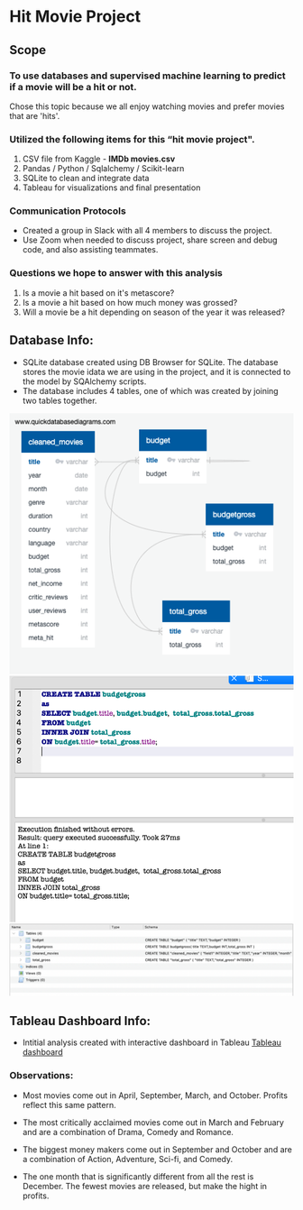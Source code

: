 # Hit Movie Project
## Scope
### To use databases and supervised machine learning to predict if a movie will be a hit or not.
Chose this topic because we all enjoy watching movies and prefer movies that are 'hits'.

### Utilized the following items for this “hit movie project".
1.	CSV file from Kaggle - __IMDb movies.csv__
2.	Pandas / Python / Sqlalchemy / Scikit-learn
3.	SQLite to clean and integrate data
4.	Tableau for visualizations and final presentation

### Communication Protocols
* Created a group in Slack with all 4 members to discuss the project.
* Use Zoom when needed to discuss project, share screen and debug code, and also assisting teammates.

### Questions we hope to answer with this analysis
1. Is a movie a hit based on it's metascore?
2. Is a movie a hit based on how much money was grossed?
3. Will a movie be a hit depending on season of the year it was released?

## Database Info:

- SQLite database created using DB Browser for SQLite. The database stores the movie idata we are using in the project, and it is connected to the model by SQAlchemy scripts. 
- The database includes 4 tables, one of which was created by joining two tables together.

![ERD](images/erd.png)
![Code](images/join_code.png)
![DB](images/db.png)


## Tableau Dashboard Info:

- Intitial analysis created with interactive dashboard in Tableau
[Tableau dashboard](https://public.tableau.com/app/profile/jeremy.ocain/viz/moviedatav3/WhatmakesaHitMovie?publish=yes)

### Observations:

- Most movies come out in  April, September, March, and October. Profits reflect this same pattern.

- The most critically acclaimed movies come out in March and February and are a combination of Drama, Comedy and Romance.

- The biggest money makers come out in September and October and are a combination of Action, Adventure, Sci-fi, and Comedy. 

- The one month that is significantly different from all the rest is December. The fewest movies are released, but make the hight in profits.
